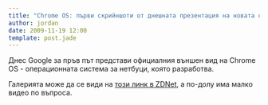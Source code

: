 ```yaml
---
title: "Chrome OS: първи скрийншоти от днешната презентация на новата операционна система на Google"
author: jordan
date: 2009-11-19 12:00
template: post.jade
---
```


Днес Google за пръв път представи официалния външен вид на Chrome OS -
операционната система за нетбуци, която разработва.

Галерията може да се види на [този линк в
ZDNet](http://content.zdnet.com/2346-9595_22-366552.html?tag=trunk;content),
а по-долу има малко видео по въпроса.
